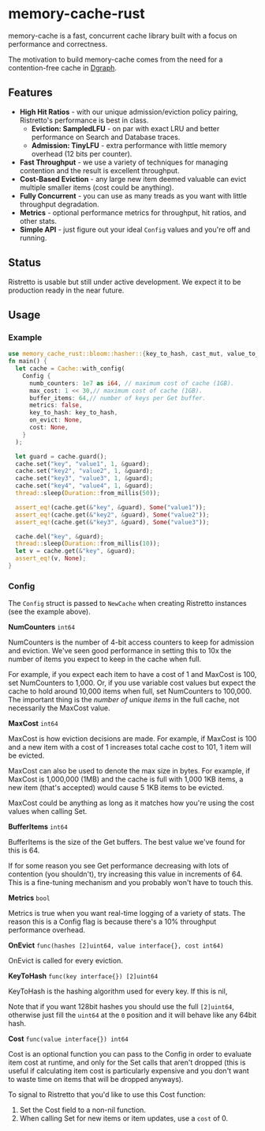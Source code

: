 # memory-cache-rust

memory-cache is a fast, concurrent cache library built with a focus on performance and correctness.

The motivation to build memory-cache comes from the need for a contention-free
cache in [Dgraph][].

[Dgraph]: https://github.com/dgraph-io/dgraph

## Features

* **High Hit Ratios** - with our unique admission/eviction policy pairing, Ristretto's performance is best in class.
    * **Eviction: SampledLFU** - on par with exact LRU and better performance on Search and Database traces.
    * **Admission: TinyLFU** - extra performance with little memory overhead (12 bits per counter).
* **Fast Throughput** - we use a variety of techniques for managing contention and the result is excellent throughput.
* **Cost-Based Eviction** - any large new item deemed valuable can evict multiple smaller items (cost could be anything).
* **Fully Concurrent** - you can use as many treads as you want with little throughput degradation.
* **Metrics** - optional performance metrics for throughput, hit ratios, and other stats.
* **Simple API** - just figure out your ideal `Config` values and you're off and running.

## Status

Ristretto is usable but still under active development. We expect it to be production ready in the near future.


## Usage

### Example

```rust
use memory_cache_rust::bloom::hasher::{key_to_hash, cast_mut, value_to_int};
fn main() {
  let cache = Cache::with_config(
    Config {
      numb_counters: 1e7 as i64, // maximum cost of cache (1GB).
      max_cost: 1 << 30,// maximum cost of cache (1GB).
      buffer_items: 64,// number of keys per Get buffer.
      metrics: false,
      key_to_hash: key_to_hash,
      on_evict: None,
      cost: None,
    }
  );

  let guard = cache.guard();
  cache.set("key", "value1", 1, &guard);
  cache.set("key2", "value2", 1, &guard);
  cache.set("key3", "value3", 1, &guard);
  cache.set("key4", "value4", 1, &guard);
  thread::sleep(Duration::from_millis(50));

  assert_eq!(cache.get(&"key", &guard), Some("value1"));
  assert_eq!(cache.get(&"key2", &guard), Some("value2"));
  assert_eq!(cache.get(&"key3", &guard), Some("value3"));

  cache.del("key", &guard);
  thread::sleep(Duration::from_millis(10));
  let v = cache.get(&"key", &guard);
  assert_eq!(v, None);
}
```

### Config

The `Config` struct is passed to `NewCache` when creating Ristretto instances (see the example above).

**NumCounters** `int64`

NumCounters is the number of 4-bit access counters to keep for admission and eviction. We've seen good performance in setting this to 10x the number of items you expect to keep in the cache when full.

For example, if you expect each item to have a cost of 1 and MaxCost is 100, set NumCounters to 1,000. Or, if you use variable cost values but expect the cache to hold around 10,000 items when full, set NumCounters to 100,000. The important thing is the *number of unique items* in the full cache, not necessarily the MaxCost value.

**MaxCost** `int64`

MaxCost is how eviction decisions are made. For example, if MaxCost is 100 and a new item with a cost of 1 increases total cache cost to 101, 1 item will be evicted.

MaxCost can also be used to denote the max size in bytes. For example, if MaxCost is 1,000,000 (1MB) and the cache is full with 1,000 1KB items, a new item (that's accepted) would cause 5 1KB items to be evicted.

MaxCost could be anything as long as it matches how you're using the cost values when calling Set.

**BufferItems** `int64`

BufferItems is the size of the Get buffers. The best value we've found for this is 64.

If for some reason you see Get performance decreasing with lots of contention (you shouldn't), try increasing this value in increments of 64. This is a fine-tuning mechanism and you probably won't have to touch this.

**Metrics** `bool`

Metrics is true when you want real-time logging of a variety of stats. The reason this is a Config flag is because there's a 10% throughput performance overhead.

**OnEvict** `func(hashes [2]uint64, value interface{}, cost int64)`

OnEvict is called for every eviction.

**KeyToHash** `func(key interface{}) [2]uint64`

KeyToHash is the hashing algorithm used for every key. If this is nil,

Note that if you want 128bit hashes you should use the full `[2]uint64`,
otherwise just fill the `uint64` at the `0` position and it will behave like
any 64bit hash.

**Cost** `func(value interface{}) int64`

Cost is an optional function you can pass to the Config in order to evaluate
item cost at runtime, and only for the Set calls that aren't dropped (this is
useful if calculating item cost is particularly expensive and you don't want to
waste time on items that will be dropped anyways).

To signal to Ristretto that you'd like to use this Cost function:

1. Set the Cost field to a non-nil function.
2. When calling Set for new items or item updates, use a `cost` of 0.
